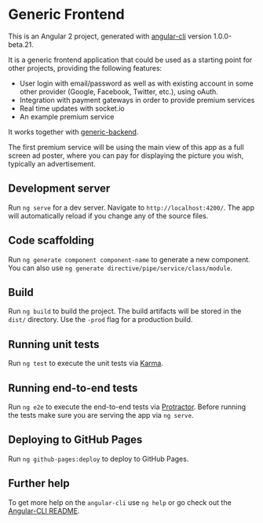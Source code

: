 # Generic Frontend

This is an Angular 2 project, generated with [angular-cli](https://github.com/angular/angular-cli) version 1.0.0-beta.21.

It is a generic frontend application that could be used as a starting point for other projects, providing the following features:

- User login with email/password as well as with existing account in some other provider (Google, Facebook, Twitter, etc.), using oAuth.
- Integration with payment gateways in order to provide premium services 
- Real time updates with socket.io
- An example premium service

It works together with [generic-backend](https://github.com/fjrd84/generic-backend).

The first premium service will be using the main view of this app as a full screen ad poster, where you can pay for displaying the picture you wish, typically an advertisement. 

## Development server
Run `ng serve` for a dev server. Navigate to `http://localhost:4200/`. The app will automatically reload if you change any of the source files.

## Code scaffolding

Run `ng generate component component-name` to generate a new component. You can also use `ng generate directive/pipe/service/class/module`.

## Build

Run `ng build` to build the project. The build artifacts will be stored in the `dist/` directory. Use the `-prod` flag for a production build.

## Running unit tests

Run `ng test` to execute the unit tests via [Karma](https://karma-runner.github.io).

## Running end-to-end tests

Run `ng e2e` to execute the end-to-end tests via [Protractor](http://www.protractortest.org/).
Before running the tests make sure you are serving the app via `ng serve`.

## Deploying to GitHub Pages

Run `ng github-pages:deploy` to deploy to GitHub Pages.

## Further help

To get more help on the `angular-cli` use `ng help` or go check out the [Angular-CLI README](https://github.com/angular/angular-cli/blob/master/README.md).
